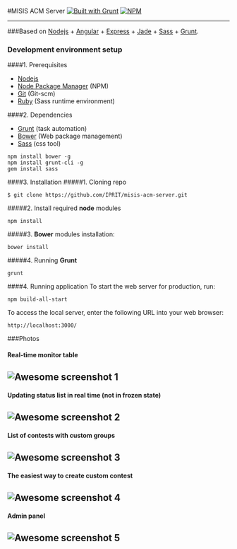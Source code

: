 #MISIS ACM Server
[![Built with Grunt](https://cdn.gruntjs.com/builtwith.png)](http://gruntjs.com/) [![NPM](https://img.shields.io/badge/npm-2.9.0-green.svg)](http://npmjs.com)

----------

###Based on [Nodejs](http://nodejs.org/) + [Angular](http://angularjs.org/) + [Express](http://expressjs.com/) + [Jade](http://jade-lang.com/) + [Sass](http://sass-lang.com/) + [Grunt](http://gruntjs.com/).

### Development environment setup
####1. Prerequisites

* [Nodejs](http://www.nodejs.org/)
* [Node Package Manager](https://npmjs.org/) (NPM)
* [Git](http://git-scm.com/) (Git-scm)
* [Ruby](http://www.ruby-lang.org/en/downloads/) (Sass runtime environment)

####2. Dependencies
* [Grunt](http://gruntjs.com/) (task automation)
* [Bower](http://bower.io/) (Web package management)
* [Sass](http://sass-lang.com/) (css tool)
```
npm install bower -g
npm install grunt-cli -g
gem install sass
```
####3. Installation
#####1. Cloning repo
```
$ git clone https://github.com/IPRIT/misis-acm-server.git
```
#####2. Install required **node** modules
```
npm install
```
#####3. **Bower** modules installation:
```
bower install
```
#####4. Running **Grunt**
```
grunt 
```

####4. Running application
To start the web server for production, run:
```
npm build-all-start
```

To access the local server, enter the following URL into your web browser:
```
http://localhost:3000/
```

###Photos

#### Real-time monitor table
![Awesome screenshot 1](http://s.twosphere.ru/screenshots/12-23-15_23-27-31.png)
----------
#### Updating status list in real time (not in frozen state)
![Awesome screenshot 2](http://s.twosphere.ru/screenshots/12-23-15_23-32-49.png)
----------
#### List of contests with custom groups
![Awesome screenshot 3](http://s.twosphere.ru/screenshots/12-23-15_23-35-54.png)
----------
#### The easiest way to create custom contest
![Awesome screenshot 4](http://s.twosphere.ru/screenshots/12-23-15_23-40-27.png)
----------
#### Admin panel
![Awesome screenshot 5](http://s.twosphere.ru/screenshots/12-23-15_23-42-25.png)
----------